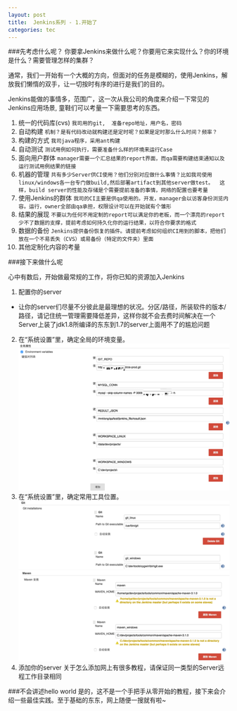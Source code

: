 ```yaml
---
layout: post
title:  Jenkins系列 - 1.开始了
categories: tec
---
```


###先考虑什么呢？
你要拿Jenkins来做什么呢？你要用它来实现什么？你的环境是什么？需要管理怎样的集群？

通常，我们一开始有一个大概的方向，但面对的任务是模糊的，使用Jenkins，解放我们懒惰的双手，让一切按时有序的进行是我们的目的。 

Jenkins能做的事情多，范围广，这一次从我公司的角度来介绍一下常见的Jenkins应用场景, 童鞋们可以考量一下需要思考的东西。

1. 统一的代码库(cvs)
`我司用的git,  准备repo地址，用户名，密码`
2. 自动构建
`机制？是有代码改动就构建还是定时呢？如果是定时那么什么时间？频率？`
3. 构建的方式
`我司java程序，采用ant构建`
4. 自动测试
`测试用例如何执行，需要准备什么样的环境来运行Case`
5. 面向用户群体
`manager需要一个汇总结果的report界面，而qa需要构建结束通知以及运行测试用例结果的链接`
6. 机器的管理
`共有多少Server供CI使用？他们分别对应做什么事情？比如我司使用linux/windows各一台专门做build,然后部署artifact到其他server做test。 
这样，build server的性能及存储是个需要提前准备的事情，网络的配置也要考量`
7. 使用Jenkins的群体
`我司的CI主要是供qa使用的。开发，manager会以访客身份浏览内容。运行，owner全部由qa承担，权限设计可以在开始就有个雏形`
8. 结果的展现
`不要以为任何不用定制的report可以满足你的老板，而一个漂亮的report少不了数据的支撑，提前考虑如何持久化你的运行结果，以符合你要求的格式`
9. 数据的备份
`Jenkins提供备份恢复的插件。请提前考虑如何组织CI用到的脚本，把他们放在一个不易丢失（CVS）或易备份（特定的文件夹）里面`
10. 其他定制化内容的考量


###接下来做什么呢

心中有数后，开始做最常规的工作，将你已知的资源加入Jenkins

1. 配置你的server
- 让你的server们尽量不分彼此是最理想的状况。分区/路径，所装软件的版本/路径，请记住统一管理需要降低差异，这样你就不会去费时间解决在一个Server上装了jdk1.8所编译的东东到1.7的server上面用不了的尴尬问题
2. 在“系统设置”里，确定全局的环境变量。 
![screenshot](/assets/images/articles/2016/07/static1.png )
3. 在“系统设置”里，确定常用工具位置。
![screenshot](/assets/images/articles/2016/07/tools.png )
![screenshot](/assets/images/articles/2016/07/tools2.png )
4. 添加你的server
关于怎么添加网上有很多教程，请保证同一类型的Server远程工作目录相同

###不会讲述hello world
是的，这不是一个手把手从零开始的教程，接下来会介绍一些最佳实践。至于基础的东东，网上随便一搜就有啦~
